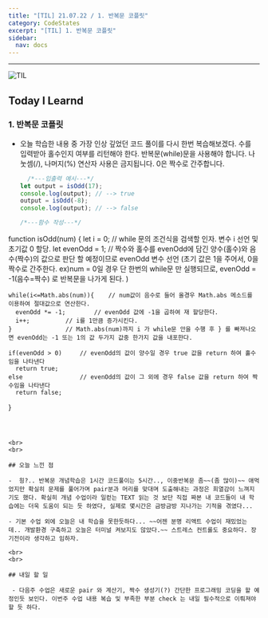 ```yaml
---
title: "[TIL] 21.07.22 / 1. 반복문 코플릿"
category: CodeStates
excerpt: "[TIL] 1. 반복문 코플릿"
sidebar:
  nav: docs
---
```


---

![TIL](https://user-images.githubusercontent.com/83164003/127775612-7464075f-89e7-478e-82ee-dc1c2710a125.jpeg)
## Today I Learnd
### 1. 반복문 코플릿
- 오늘 학습한 내용 중 가장 인상 깊었던 코드 풀이를 다시 한번 복습해보겠다. 수를 입력받아 홀수인지 여부를 리턴해야 한다. 반복문(while)문을 사용해야 합니다. 나눗셈(/), 나머지(%) 연산자 사용은 금지됩니다. 0은 짝수로 간주합니다.
 
   ```javascript
	 /*---입출력 예시---*/
  let output = isOdd(17);
  console.log(output); // --> true
  output = isOdd(-8);
  console.log(output); // --> false

  /*---함수 작성---*/
function isOdd(num) {
    let i = 0;		// while 문의 조건식을 검색할 인자. 변수 i 선언 및 초기값 0 할당.
    let evenOdd = 1;	// 짝수와 홀수를 evenOdd에 담긴 양수(홀수)와 음수(짝수)의 값으로 판단 할 예정이므로 evenOdd 변수 선언 (초기 값은 1을 주어서, 0을 짝수로 간주한다. ex)num = 0일 경우 단 한번의 while문 만 실행되므로, evenOdd = -1(음수=짝수) 로 반복문을 나가게 된다. )

    while(i<=Math.abs(num)){	// num값이 음수로 들어 올경우 Math.abs 메소드를 이용하여 절대값으로 연산한다.
      evenOdd *= -1;		// evenOdd 값에 -1을 곱하여 재 할당한다.
      i++;			// i를 1만큼 증가시킨다.
    }				// Math.abs(num)까지 i 가 while문 안을 수행 후 } 를 빠져나오면 evenOdd는 -1 또는 1의 값 두가지 값중 한가지 값을 내포한다.

    if(evenOdd > 0)		// evenOdd의 값이 양수일 경우 true 값을 return 하여 홀수임을 나타낸다
      return true;
    else 				// evenOdd의 값이 그 외에 경우 false 값을 return 하여 짝수임을 나타낸다
      return false;
}
```



<br>
<br>

## 오늘 느낀 점

-  읭?.. 반복문 개념학습은 1시간 코드풀이는 5시간.., 이중반복문 좀~~(좀 많이)~~ 애먹었지만 확실히 문제를 풀어가며 pair분과 머리를 맞대며 도출해내는 과정은 희열감이 느껴지기도 했다. 확실히 개념 수업이라 일컫는 TEXT 읽는 것 보단 직접 짜본 내 코드들이 내 학습에는 더욱 도움이 되는 듯 하였다, 실제로 몇시간은 금방금방 지나가는 기적을 겪였다...

- 기본 수업 외에 오늘은 내 학습을 못한듯하다... ~~어젠 분명 리액트 수업이 재밌었는데.. 개발환경 구축하고 오늘은 터미널 켜보지도 않았다.~~ 스트레스 컨트롤도 중요하다. 장기전이라 생각하고 임하자.

<br>
<br>

## 내일 할 일

 - 다음주 수업은 새로운 pair 와 계산기, 짝수 생성기(?) 간단한 프로그래밍 코딩을 할 예정인듯 보인다. 이번주 수업 내용 복습 및 부족한 부분 check 는 내일 필수적으로 이뤄져야 할 듯 하다.
